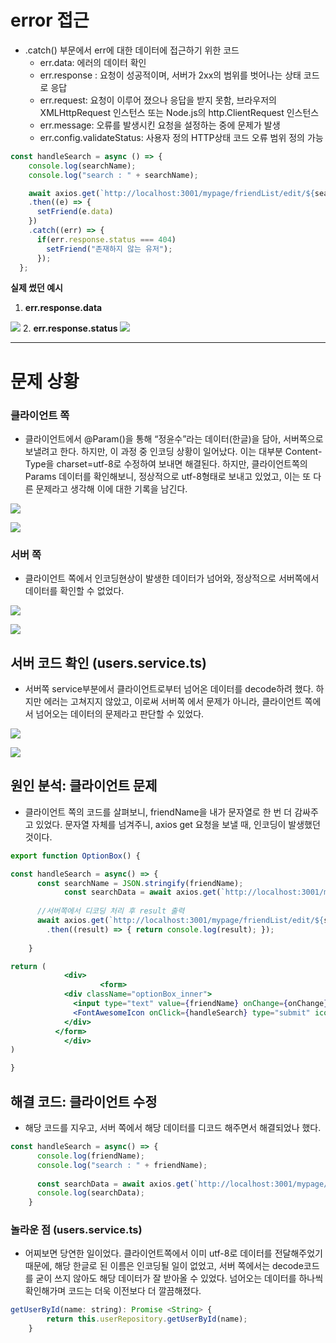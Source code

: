# error 접근

- .catch() 부문에서 err에 대한 데이터에 접근하기 위한 코드
    - err.data: 에러의 데이터 확인
    - err.response : 요청이 성공적이며, 서버가 2xx의 범위를 벗어나는 상태 코드로 응답
    - err.request: 요청이 이루어 졌으나 응답을 받지 못함, 브라우저의 XMLHttpRequest 인스턴스 또는 Node.js의 http.ClientRequest 인스턴스
    - err.message: 오류를 발생시킨 요청을 설정하는 중에 문제가 발생
    - err.config.validateStatus: 사용자 정의 HTTP상태 코드 오류 범위 정의 가능

```jsx
const handleSearch = async () => {
    console.log(searchName);
    console.log("search : " + searchName);

    await axios.get(`http://localhost:3001/mypage/friendList/edit/${searchName}`)
    .then((e) => {
      setFriend(e.data)
    })
    .catch((err) => {
      if(err.response.status === 404)
        setFriend("존재하지 않는 유저"); 
      });
  };
```

**실제 썼던 예시**

1. **err.response.data**

![](https://images.velog.io/images/dbstn1325/post/2524e689-134e-431d-a6b1-6dce37ea6786/image.png)
2. **err.response.status**
![](https://images.velog.io/images/dbstn1325/post/a701df06-db9f-4ca6-9a47-4db5a7b36f7d/image.png)


---

# 문제 상황

### 클라이언트 쪽

- 클라이언트에서 @Param()을 통해 “정윤수”라는 데이터(한글)을 담아, 서버쪽으로 보낼려고 한다. 하지만, 이 과정 중 인코딩 상황이 일어났다. 이는 대부분 Content-Type을 charset=utf-8로 수정하여 보내면 해결된다. 하지만, 클라이언트쪽의 Params 데이터를 확인해보니, 정상적으로 utf-8형태로 보내고 있었고, 이는 또 다른 문제라고 생각해 이에 대한 기록을 남긴다.

![](2022-03-22-17-05-23.png)

![](2022-03-22-17-05-39.png)

### 서버 쪽

- 클라이언트 쪽에서 인코딩현상이 발생한 데이터가 넘어와, 정상적으로 서버쪽에서 데이터를 확인할 수 없었다.

![](https://images.velog.io/images/dbstn1325/post/525f7b86-50e2-4dc2-aca0-54fa076892d7/image.png)

![](https://images.velog.io/images/dbstn1325/post/237a36c8-059e-4070-9868-41aaea382887/image.png)

## 서버 코드 확인 (users.service.ts)

- 서버쪽 service부분에서 클라이언트로부터 넘어온 데이터를 decode하려 했다. 하지만 에러는 고쳐지지 않았고, 이로써 서버쪽 에서 문제가 아니라, 클라이언트 쪽에서 넘어오는 데이터의 문제라고 판단할 수 있었다.

![](https://images.velog.io/images/dbstn1325/post/81cf5c92-d17a-4375-a6db-fb5c63cba6c3/image.png)


![](https://images.velog.io/images/dbstn1325/post/994fb1ee-8367-46d3-b208-7498cbfaaf8e/image.png)
## 원인 분석: 클라이언트 문제

- 클라이언트 쪽의 코드를 살펴보니, friendName을 내가 문자열로 한 번 더 감싸주고 있었다. 문자열 자체를 넘겨주니, axios get 요청을 보낼 때, 인코딩이 발생했던 것이다.

```jsx
export function OptionBox() {

const handleSearch = async() => {
      const searchName = JSON.stringify(friendName);
			const searchData = await axios.get(`http://localhost:3001/mypage/friendList/edit/${searchName}`);
      
      //서버쪽에서 디코딩 처리 후 result 출력
      await axios.get(`http://localhost:3001/mypage/friendList/edit/${searchName}`)
        .then((result) => { return console.log(result); });
			
    }

return ( 
			<div>
					<form>
            <div className="optionBox_inner">
              <input type="text" value={friendName} onChange={onChange} name="name"></input>
              <FontAwesomeIcon onClick={handleSearch} type="submit" icon={faPropIcon} className="search" />
            </div>
          </form>
			</div>
)

}
```

## 해결 코드: 클라이언트 수정

- 해당 코드를 지우고, 서버 쪽에서 해당 데이터를 디코드 해주면서 해결되었나 했다.

```jsx
const handleSearch = async() => {
      console.log(friendName);
      console.log("search : " + friendName);
      
      const searchData = await axios.get(`http://localhost:3001/mypage/friendList/edit/${friendName}`);
      console.log(searchData);
    }
```

### 놀라운 점 (users.service.ts)

- 어찌보면 당연한 일이었다. 클라이언트쪽에서 이미 utf-8로 데이터를 전달해주었기 때문에, 해당 한글로 된 이름은 인코딩될 일이 없었고, 서버 쪽에서는 decode코드를 굳이 쓰지 않아도 해당 데이터가 잘 받아올 수 있었다. 넘어오는 데이터를 하나씩 확인해가며 코드는 더욱 이전보다 더 깔끔해졌다.

```jsx
getUserById(name: string): Promise <String> {
        return this.userRepository.getUserById(name);
    }
```

